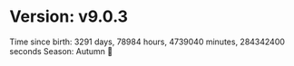 # Version: v9.0.3
Time since birth: 3291 days, 78984 hours, 4739040 minutes, 284342400 seconds
Season: Autumn 🍁
